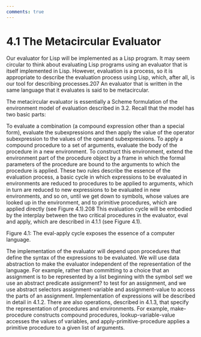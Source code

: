 ```yaml
---
comments: true
---
```


# 4.1 The Metacircular Evaluator
Our evaluator for Lisp will be implemented as a Lisp program. It may seem circular to think about evaluating Lisp programs using an evaluator that is itself implemented in Lisp. However, evaluation is a process, so it is appropriate to describe the evaluation process using Lisp, which, after all, is our tool for describing processes.207 An evaluator that is written in the same language that it evaluates is said to be metacircular.

The metacircular evaluator is essentially a Scheme formulation of the environment model of evaluation described in 3.2. Recall that the model has two basic parts:

To evaluate a combination (a compound expression other than a special form), evaluate the subexpressions and then apply the value of the operator subexpression to the values of the operand subexpressions.
To apply a compound procedure to a set of arguments, evaluate the body of the procedure in a new environment. To construct this environment, extend the environment part of the procedure object by a frame in which the formal parameters of the procedure are bound to the arguments to which the procedure is applied.
These two rules describe the essence of the evaluation process, a basic cycle in which expressions to be evaluated in environments are reduced to procedures to be applied to arguments, which in turn are reduced to new expressions to be evaluated in new environments, and so on, until we get down to symbols, whose values are looked up in the environment, and to primitive procedures, which are applied directly (see Figure 4.1).208 This evaluation cycle will be embodied by the interplay between the two critical procedures in the evaluator, eval and apply, which are described in 4.1.1 (see Figure 4.1).


Figure 4.1: The eval-apply cycle exposes the essence of a computer language.

The implementation of the evaluator will depend upon procedures that define the syntax of the expressions to be evaluated. We will use data abstraction to make the evaluator independent of the representation of the language. For example, rather than committing to a choice that an assignment is to be represented by a list beginning with the symbol set! we use an abstract predicate assignment? to test for an assignment, and we use abstract selectors assignment-variable and assignment-value to access the parts of an assignment. Implementation of expressions will be described in detail in 4.1.2. There are also operations, described in 4.1.3, that specify the representation of procedures and environments. For example, make-procedure constructs compound procedures, lookup-variable-value accesses the values of variables, and apply-primitive-procedure applies a primitive procedure to a given list of arguments.